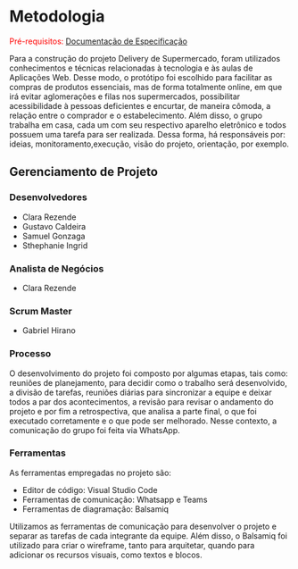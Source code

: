 
# Metodologia

<span style="color:red">Pré-requisitos: <a href="2-Especificação do Projeto.md"> Documentação de Especificação</a>

Para a construção do projeto Delivery de Supermercado, foram utilizados conhecimentos e técnicas relacionadas à tecnologia e às aulas de Aplicações Web. Desse modo, o protótipo foi escolhido para facilitar as compras de produtos essenciais, mas de forma totalmente online, em que irá evitar aglomerações e filas nos supermercados, possibilitar acessibilidade à pessoas deficientes e encurtar, de maneira cômoda, a relação entre o comprador e o estabelecimento. Além disso, o grupo trabalha em casa, cada um com seu respectivo aparelho eletrônico e todos possuem uma tarefa para ser realizada. Dessa forma, há responsáveis por: ideias, monitoramento,execução, visão do projeto, orientação, por exemplo. 


## Gerenciamento de Projeto

### Desenvolvedores
- Clara Rezende
- Gustavo Caldeira
- Samuel Gonzaga
- Sthephanie Ingrid

### Analista de Negócios
- Clara Rezende

### Scrum Master
- Gabriel Hirano


### Processo

O desenvolvimento do projeto foi composto por algumas etapas, tais como: reuniões de planejamento, para decidir como o trabalho será desenvolvido, a divisão de tarefas, reuniões diárias para sincronizar a equipe e deixar todos a par dos acontecimentos, a revisão para revisar o andamento do projeto e por fim a retrospectiva, que analisa a parte final, o que foi executado corretamente e o que pode ser melhorado. Nesse contexto, a comunicação do grupo foi feita via WhatsApp. 
 


### Ferramentas

As ferramentas empregadas no projeto são:

- Editor de código: Visual Studio Code
- Ferramentas de comunicação: Whatsapp e Teams
- Ferramentas de diagramação: Balsamiq

Utilizamos as ferramentas de comunicação para desenvolver o projeto e separar as tarefas de cada integrante da equipe. Além disso, o Balsamiq foi utilizado para criar o wireframe, tanto para arquitetar, quando para adicionar os recursos visuais, como textos e blocos. 

